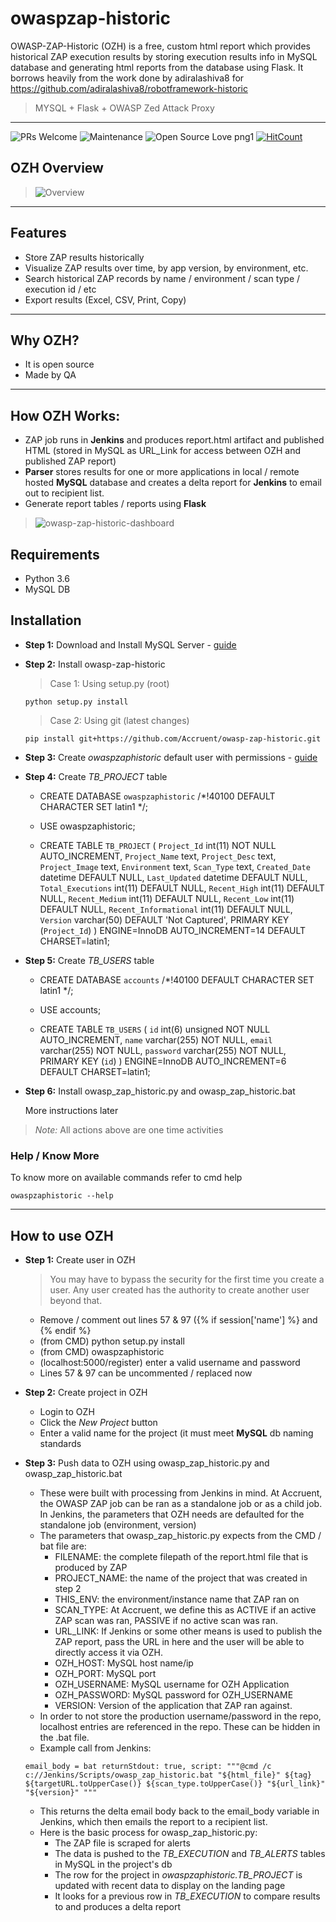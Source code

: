 # owaspzap-historic

OWASP-ZAP-Historic (OZH) is a free, custom html report which provides historical ZAP execution results by storing execution results info in MySQL database and generating html reports from the database using Flask. It borrows heavily from the work done by adiralashiva8 for https://github.com/adiralashiva8/robotframework-historic

> MYSQL + Flask + OWASP Zed Attack Proxy

---

![PRs Welcome](https://img.shields.io/badge/PRs-welcome-brightgreen.svg?style=flat-square)
![Maintenance](https://img.shields.io/badge/Maintained%3F-yes-green.svg)
![Open Source Love png1](https://badges.frapsoft.com/os/v1/open-source.png?v=103)
[![HitCount](http://hits.dwyl.com/neiljhowell/Accruent/owasp-zap-historic.svg)](http://hits.dwyl.com/neiljhowell/Accruent/owasp-zap-historic)

## OZH Overview

> <img src="https://i.ibb.co/tpC4snT/2020-06-05-08-18-39.png" alt="Overview">

---

## Features
- Store ZAP results historically
- Visualize ZAP results over time, by app version, by environment, etc.
- Search historical ZAP records by name / environment / scan type / execution id / etc
- Export results (Excel, CSV, Print, Copy)

---

## Why OZH?
- It is open source
- Made by QA

---

## How OZH Works:
- ZAP job runs in __Jenkins__ and produces report.html artifact and published HTML (stored in MySQL as URL_Link for access between OZH and published ZAP report)
- __Parser__ stores results for one or more applications in local / remote hosted __MySQL__ database and creates a delta report for __Jenkins__ to email out to recipient list.
- Generate report tables / reports using __Flask__

> <img src="https://i.ibb.co/RQfc7wM/2020-06-05-15-54-49.png" alt="owasp-zap-historic-dashboard">

## Requirements

- Python 3.6
- MySQL DB

## Installation

 - __Step 1:__ Download and Install MySQL Server - [guide](https://bit.ly/2GrUUZ9)

 - __Step 2:__ Install owasp-zap-historic
 
    > Case 1: Using setup.py (root)
    ```
    python setup.py install
    ```
    
    > Case 2: Using git (latest changes)
    ```
    pip install git+https://github.com/Accruent/owasp-zap-historic.git
    ```
- __Step 3:__ Create *owaspzaphistoric* default user with permissions - [guide](https://bit.ly/2PIOTfI)

- __Step 4:__ Create *TB_PROJECT* table
    - CREATE DATABASE `owaspzaphistoric` /*!40100 DEFAULT CHARACTER SET latin1 */;
    
    - USE owaspzaphistoric;
    
    - CREATE TABLE `TB_PROJECT` (
       `Project_Id` int(11) NOT NULL AUTO_INCREMENT,
       `Project_Name` text,
       `Project_Desc` text,
       `Project_Image` text,
       `Environment` text,
       `Scan_Type` text,
       `Created_Date` datetime DEFAULT NULL,
       `Last_Updated` datetime DEFAULT NULL,
       `Total_Executions` int(11) DEFAULT NULL,
       `Recent_High` int(11) DEFAULT NULL,
       `Recent_Medium` int(11) DEFAULT NULL,
       `Recent_Low` int(11) DEFAULT NULL,
       `Recent_Informational` int(11) DEFAULT NULL,
       `Version` varchar(50) DEFAULT 'Not Captured',
       PRIMARY KEY (`Project_Id`)
       ) ENGINE=InnoDB AUTO_INCREMENT=14 DEFAULT CHARSET=latin1;
      
- __Step 5:__ Create *TB_USERS* table

    - CREATE DATABASE `accounts` /*!40100 DEFAULT CHARACTER SET latin1 */;
    
    - USE accounts;
    
    - CREATE TABLE `TB_USERS` (
       `id` int(6) unsigned NOT NULL AUTO_INCREMENT,
       `name` varchar(255) NOT NULL,
       `email` varchar(255) NOT NULL,
       `password` varchar(255) NOT NULL,
       PRIMARY KEY (`id`)
       ) ENGINE=InnoDB AUTO_INCREMENT=6 DEFAULT CHARSET=latin1;

- __Step 6:__ Install owasp_zap_historic.py and owasp_zap_historic.bat
    
    More instructions later
    
> _Note:_ All actions above are one time activities


   ### Help / Know More

   To know more on available commands refer to cmd help
   ```
   owaspzaphistoric --help
   ```
   
---

## How to use OZH

- __Step 1:__ Create user in OZH
  
  > You may have to bypass the security for the first time you create a user. Any user created has the authority to create another user beyond that.
    - Remove / comment out lines 57 & 97 ({% if session['name'] %} and {% endif %}
    - (from CMD) python setup.py install
    - (from CMD) owaspzaphistoric
    - (localhost:5000/register) enter a valid username and password
    - Lines 57 & 97 can be uncommented / replaced now
    
- __Step 2:__ Create project in OZH
    - Login to OZH
    - Click the *New Project* button
    - Enter a valid name for the project (it must meet __MySQL__ db naming standards
    
- __Step 3:__ Push data to OZH using owasp_zap_historic.py and owasp_zap_historic.bat
    - These were built with processing from Jenkins in mind. At Accruent, the OWASP ZAP job can be ran as a standalone job or as a child job. In Jenkins, the parameters that OZH needs are defaulted for the standalone job (environment, version)
    - The parameters that owasp_zap_historic.py expects from the CMD / bat file are:
      - FILENAME: the complete filepath of the report.html file that is produced by ZAP
      - PROJECT_NAME: the name of the project that was created in step 2
      - THIS_ENV: the environment/instance name that ZAP ran on
      - SCAN_TYPE: At Accruent, we define this as ACTIVE if an active ZAP scan was ran, PASSIVE if no active scan was ran.
      - URL_LINK: If Jenkins or some other means is used to publish the ZAP report, pass the URL in here and the user will be able to directly access it via OZH.
      - OZH_HOST: MySQL host name/ip
      - OZH_PORT: MySQL port
      - OZH_USERNAME: MySQL username for OZH Application
      - OZH_PASSWORD: MySQL password for OZH_USERNAME
      - VERSION: Version of the application that ZAP ran against.
    - In order to not store the production username/password in the repo, localhost entries are referenced in the repo. These can be hidden in the .bat file.
    - Example call from Jenkins:
    ```
    email_body = bat returnStdout: true, script: """@cmd /c c://Jenkins/Scripts/owasp_zap_historic.bat "${html_file}" ${tag} ${targetURL.toUpperCase()} ${scan_type.toUpperCase()} "${url_link}" "${version}" """
    ```
    - This returns the delta email body back to the email_body variable in Jenkins, which then emails the report to a recipient list.
    - Here is the basic process for owasp_zap_historic.py:
      - The ZAP file is scraped for alerts
      - The data is pushed to the *TB_EXECUTION* and *TB_ALERTS* tables in MySQL in the project's db
      - The row for the project in *owaspzaphistoric.TB_PROJECT* is updated with recent data to display on the landing page
      - It looks for a previous row in *TB_EXECUTION* to compare results to and produces a delta report
